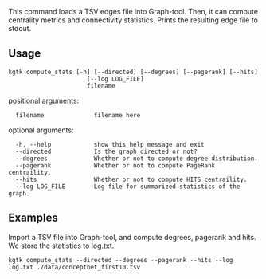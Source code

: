 This command loads a TSV edges file into Graph-tool. Then, it can compute centrality metrics and connectivity statistics. Prints the resulting edge file to stdout.

## Usage
```
kgtk compute_stats [-h] [--directed] [--degrees] [--pagerank] [--hits]
                      [--log LOG_FILE]
                      filename
```

positional arguments:
```
  filename              filename here
```

optional arguments:
```
  -h, --help            show this help message and exit
  --directed            Is the graph directed or not?
  --degrees             Whether or not to compute degree distribution.
  --pagerank            Whether or not to compute PageRank centraility.
  --hits                Whether or not to compute HITS centraility.
  --log LOG_FILE        Log file for summarized statistics of the graph.
```

## Examples

Import a TSV file into Graph-tool, and compute degrees, pagerank and hits. We store the statistics to log.txt. 

```
kgtk compute_stats --directed --degrees --pagerank --hits --log log.txt ./data/conceptnet_first10.tsv
```
